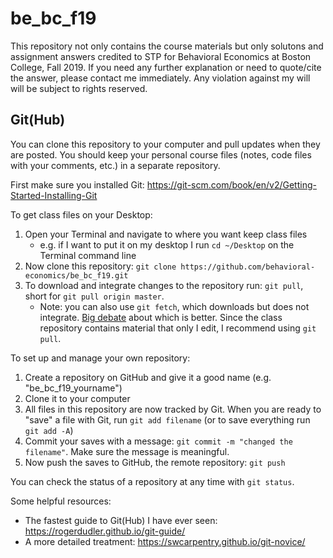 # be_bc_f19

This repository not only contains the course materials but only solutons and assignment answers credited to STP for Behavioral Economics at Boston College, Fall 2019. If you need any further explanation or need to quote/cite the answer, please contact me immediately. Any violation against my will will be subject to rights reserved. 

## Git(Hub)

You can clone this repository to your computer and pull updates when they are posted. You should keep your personal course files (notes, code files with your comments, etc.) in a separate repository. 

First make sure you installed Git: https://git-scm.com/book/en/v2/Getting-Started-Installing-Git

To get class files on your Desktop:

1. Open your Terminal and navigate to where you want keep class files
	- e.g. if I want to put it on my desktop I run `cd ~/Desktop` on the Terminal command line
2. Now clone this repository: `git clone https://github.com/behavioral-economics/be_bc_f19.git`
3. To download and integrate changes to the repository run: `git pull`, short for `git pull origin master`. 
	* Note: you can also use `git fetch`, which downloads but does not integrate. [Big debate](https://stackoverflow.com/questions/292357/what-is-the-difference-between-git-pull-and-git-fetch) about which is better. Since the class repository contains material that only I edit, I recommend using `git pull`. 

To set up and manage your own repository:

1. Create a repository on GitHub and give it a good name (e.g. "be_bc_f19_yourname")
2. Clone it to your computer
3. All files in this repository are now tracked by Git. When you are ready to "save" a file with Git, run `git add filename` (or to save everything run `git add -A`)
4. Commit your saves with a message: `git commit -m "changed the filename"`. Make sure the message is meaningful. 
5. Now push the saves to GitHub, the remote repository: `git push`

You can check the status of a repository at any time with `git status`.

Some helpful resources:

* The fastest guide to Git(Hub) I have ever seen: https://rogerdudler.github.io/git-guide/
* A more detailed treatment: https://swcarpentry.github.io/git-novice/
